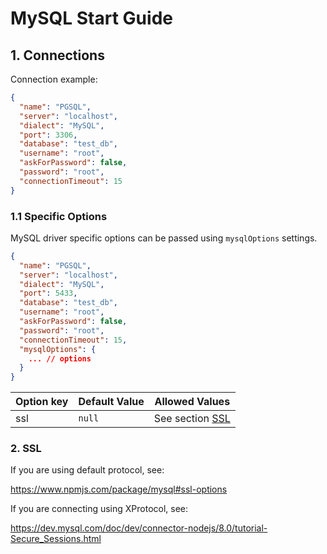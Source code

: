 
# MySQL Start Guide

## 1. Connections

Connection example:
```json
{
  "name": "PGSQL",
  "server": "localhost",
  "dialect": "MySQL",
  "port": 3306,
  "database": "test_db",
  "username": "root",
  "askForPassword": false,
  "password": "root",
  "connectionTimeout": 15
}
```

### 1.1 Specific Options

MySQL driver specific options can be passed using `mysqlOptions` settings.

```json
{
  "name": "PGSQL",
  "server": "localhost",
  "dialect": "MySQL",
  "port": 5433,
  "database": "test_db",
  "username": "root",
  "askForPassword": false,
  "password": "root",
  "connectionTimeout": 15,
  "mysqlOptions": {
    ... // options
  }
}
```

| Option key  | Default Value | Allowed Values |
| ------------- | ------------- | ------------- |
| ssl  | `null`  | See section [SSL](#2-ssl) |



### 2. SSL

If you are using default protocol, see:

https://www.npmjs.com/package/mysql#ssl-options


If you are connecting using XProtocol, see:

https://dev.mysql.com/doc/dev/connector-nodejs/8.0/tutorial-Secure_Sessions.html

